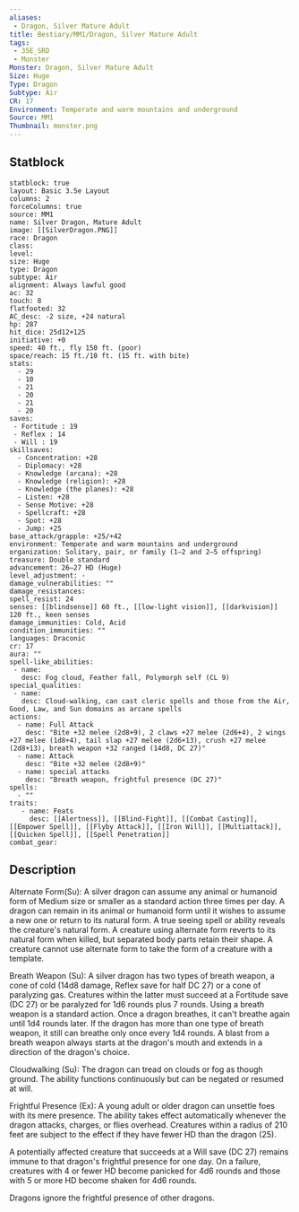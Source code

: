 ```yaml
---
aliases:
 - Dragon, Silver Mature Adult
title: Bestiary/MM1/Dragon, Silver Mature Adult
tags:
 - 35E_SRD
 - Monster
Monster: Dragon, Silver Mature Adult
Size: Huge
Type: Dragon
Subtype: Air
CR: 17
Environment: Temperate and warm mountains and underground
Source: MM1
Thumbnail: monster.png
---
```


## Statblock

```statblock
statblock: true
layout: Basic 3.5e Layout
columns: 2
forceColumns: true
source: MM1 
name: Silver Dragon, Mature Adult
image: [[SilverDragon.PNG]]
race: Dragon
class: 
level: 
size: Huge
type: Dragon
subtype: Air
alignment: Always lawful good
ac: 32
touch: 8
flatfooted: 32
AC_desc: -2 size, +24 natural
hp: 287
hit_dice: 25d12+125
initiative: +0
speed: 40 ft., fly 150 ft. (poor)
space/reach: 15 ft./10 ft. (15 ft. with bite)
stats:
  - 29
  - 10
  - 21
  - 20
  - 21
  - 20
saves:
 - Fortitude : 19
 - Reflex : 14
 - Will : 19
skillsaves:
  - Concentration: +28
  - Diplomacy: +28
  - Knowledge (arcana): +28
  - Knowledge (religion): +28
  - Knowledge (the planes): +28
  - Listen: +28
  - Sense Motive: +28
  - Spellcraft: +28
  - Spot: +28
  - Jump: +25
base_attack/grapple: +25/+42
environment: Temperate and warm mountains and underground
organization: Solitary, pair, or family (1–2 and 2–5 offspring)
treasure: Double standard
advancement: 26–27 HD (Huge)
level_adjustment: -
damage_vulnerabilities: ""
damage_resistances: 
spell_resist: 24
senses: [[blindsense]] 60 ft., [[low-light vision]], [[darkvision]] 120 ft., keen senses
damage_immunities: Cold, Acid
condition_immunities: ""
languages: Draconic
cr: 17
aura: ""
spell-like_abilities:
 - name: 
   desc: Fog cloud, Feather fall, Polymorph self (CL 9)
special_qualities:
 - name:
   desc: Cloud-walking, can cast cleric spells and those from the Air, Good, Law, and Sun domains as arcane spells
actions:
  - name: Full Attack
    desc: "Bite +32 melee (2d8+9), 2 claws +27 melee (2d6+4), 2 wings +27 melee (1d8+4), tail slap +27 melee (2d6+13), crush +27 melee (2d8+13), breath weapon +32 ranged (14d8, DC 27)"
  - name: Attack
    desc: "Bite +32 melee (2d8+9)"
  - name: special attacks
    desc: "Breath weapon, frightful presence (DC 27)"
spells:
  - ""
traits:
   - name: Feats
     desc: [[Alertness]], [[Blind-Fight]], [[Combat Casting]], [[Empower Spell]], [[Flyby Attack]], [[Iron Will]], [[Multiattack]], [[Quicken Spell]], [[Spell Penetration]]
combat_gear:  
```

## Description






Alternate Form(Su): A silver dragon can assume any animal or humanoid form of Medium size or smaller as a standard action three times per day. A dragon can remain in its animal or humanoid form until it wishes to assume a new one or return to its natural form. A true seeing spell or ability reveals the creature's natural form. A creature using alternate form reverts to its natural form when killed, but separated body parts retain their shape. A creature cannot use alternate form to take the form of a creature with a template.

Breath Weapon (Su): A silver dragon has two types of breath weapon, a cone of cold (14d8 damage, Reflex save for half DC 27) or a cone of paralyzing gas. Creatures within the latter must succeed at a Fortitude save (DC 27) or be paralyzed for 1d6 rounds plus 7 rounds. Using a breath weapon is a standard action. Once a dragon breathes, it can't breathe again until 1d4 rounds later. If the dragon has more than one type of breath weapon, it still can breathe only once every 1d4 rounds. A blast from a breath weapon always starts at the dragon's mouth and extends in a direction of the dragon's choice.

Cloudwalking (Su): The dragon can tread on clouds or fog as though ground. The ability functions continuously but can be negated or resumed at will.

Frightful Presence (Ex): A young adult or older dragon can unsettle foes with its mere presence. The ability takes effect automatically whenever the dragon attacks, charges, or flies overhead. Creatures within a radius of 210 feet are subject to the effect if they have fewer HD than the dragon (25).

A potentially affected creature that succeeds at a Will save (DC 27) remains immune to that dragon's frightful presence for one day. On a failure, creatures with 4 or fewer HD become panicked for 4d6 rounds and those with 5 or more HD become shaken for 4d6 rounds.

Dragons ignore the frightful presence of other dragons.
